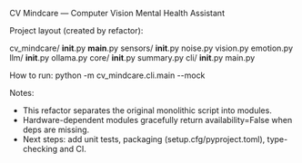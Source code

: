 CV Mindcare — Computer Vision Mental Health Assistant

Project layout (created by refactor):

cv_mindcare/
  __init__.py
  __main__.py
  sensors/
    __init__.py
    noise.py
    vision.py
    emotion.py
  llm/
    __init__.py
    ollama.py
  core/
    __init__.py
    summary.py
  cli/
    __init__.py
    main.py

How to run:
  python -m cv_mindcare.cli.main --mock

Notes:
- This refactor separates the original monolithic script into modules.
- Hardware-dependent modules gracefully return availability=False when deps are missing.
- Next steps: add unit tests, packaging (setup.cfg/pyproject.toml), type-checking and CI.
